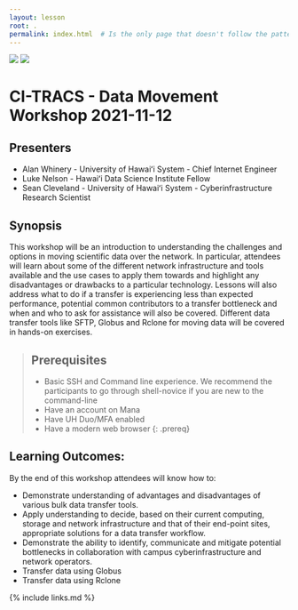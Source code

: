 ```yaml
---
layout: lesson
root: .  
permalink: index.html  # Is the only page that doesn't follow the pattern /:path/index.html
---
```




<img src="/Data-Movement-dissemination-and-archiving/assets/img/globus_rclone/globus_and_rclone0.png"/>
<img src="/Data-Movement-dissemination-and-archiving/assets/img/globus_rclone/globus_and_rclone1.png"/>

# CI-TRACS - Data Movement Workshop 2021-11-12

## Presenters

* Alan Whinery - University of Hawaiʻi System - Chief Internet Engineer
* Luke Nelson - Hawaiʻi Data Science Institute Fellow
* Sean Cleveland - University of Hawaiʻi System - Cyberinfrastructure Research Scientist

## Synopsis
This workshop will be an introduction to understanding the challenges and options in moving scientific data over the network.  In particular, attendees will learn about some of the different network infrastructure and tools available and the use cases to apply them towards and highlight any disadvantages or drawbacks to a particular technology. Lessons will also address what to do if a transfer is experiencing less than expected performance, potential common contributors to a transfer bottleneck and when and who to ask for assistance will also be covered. Different data transfer tools like SFTP, Globus and Rclone for moving data will be covered in hands-on exercises. 

> ## Prerequisites
> 
> * Basic SSH and Command line experience. We recommend the participants to go through shell-novice if you are new to the command-line
> * Have an account on Mana
> * Have UH Duo/MFA enabled
> * Have a modern web browser
{: .prereq}

## Learning Outcomes:
By the end of this workshop attendees will know how to:
* Demonstrate understanding of advantages and disadvantages of various bulk data transfer tools. 
* Apply understanding to decide, based on their current computing, storage and network infrastructure and that of their end-point sites, appropriate solutions for a data transfer workflow.
* Demonstrate the ability to identify, communicate and mitigate potential bottlenecks in collaboration with campus cyberinfrastructure and network operators.
* Transfer data using Globus
* Transfer data using Rclone



{% include links.md %}
